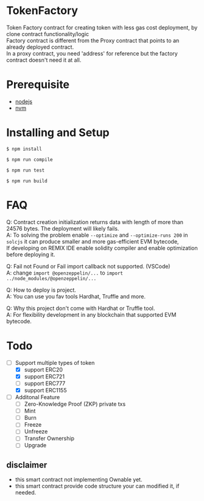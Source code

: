 TokenFactory
======

Token Factory contract for creating token with less gas cost deployment, by clone contract functionality/logic  
Factory contract is different from the Proxy contract that points to an already deployed contract.  
In a proxy contract, you need 'address' for reference but the factory contract doesn't need it at all.  

Prerequisite
======
- [nodejs](https://nodejs.org/en/)
- [nvm](https://github.com/nvm-sh/nvm)

Installing and Setup
======
```
$ npm install
```

```
$ npm run compile
```

```
$ npm run test
```

```
$ npm run build
```
FAQ  
======
Q: Contract creation initialization returns data with length of more than 24576 bytes. The deployment will likely fails.  
A: To solving the problem enable `--optimize` and `--optimize-runs 200` in `solcjs` it can produce smaller and more gas-efficient EVM bytecode,  
If developing on REMIX IDE enable solidity compiler and enable optimization before deploying it.  

Q: Fail not Found or Fail import callback not supported. (VSCode)  
A: change `import @openzeppelin/...` to `import ../node_modules/@openzeppelin/...`

Q: How to deploy is project.  
A: You can use you fav tools Hardhat, Truffle and more.  

Q: Why this project don't come with Hardhat or Truffle tool.  
A: For flexibility development in any blockchain that supported EVM bytecode.  

Todo
======
- [ ] Support multiple types of token 
  - [X] support ERC20
  - [X] support ERC721
  - [ ] support ERC777 
  - [X] support ERC1155
- [ ] Additonal Feature  
  - [ ] Zero-Knowledge Proof (ZKP) private txs  
  - [ ] Mint  
  - [ ] Burn  
  - [ ] Freeze  
  - [ ] Unfreeze  
  - [ ] Transfer Ownership  
  - [ ] Upgrade  

## disclaimer 
- this smart contract not implementing Ownable yet.  
- this smart contract provide code structure your can modified it, if needed.
